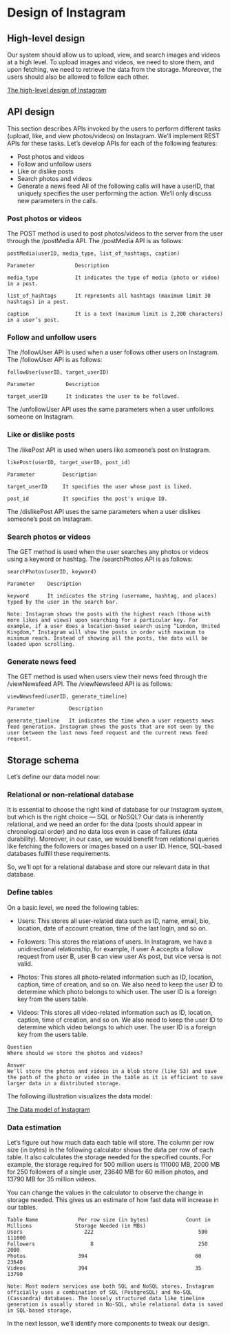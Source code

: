 # Design of Instagram
## High-level design
Our system should allow us to upload, view, and search images and videos at a high level. To upload images and videos, we need to store them, and upon fetching, we need to retrieve the data from the storage. Moreover, the users should also be allowed to follow each other.

[The high-level design of Instagram](./hld.jpg)

## API design
This section describes APIs invoked by the users to perform different tasks (upload, like, and view photos/videos) on Instagram. We’ll implement REST APIs for these tasks. Let’s develop APIs for each of the following features:

- Post photos and videos
- Follow and unfollow users
- Like or dislike posts
- Search photos and videos
- Generate a news feed
All of the following calls will have a userID, that uniquely specifies the user performing the action. We’ll only discuss new parameters in the calls.

### Post photos or videos
The POST method is used to post photos/videos to the server from the user through the /postMedia API. The /postMedia API is as follows:
```
postMedia(userID, media_type, list_of_hashtags, caption)
```

```
Parameter             Description

media_type            It indicates the type of media (photo or video) in a post.

list_of_hashtags      It represents all hashtags (maximum limit 30 hashtags) in a post.

caption               It is a text (maximum limit is 2,200 characters) in a user’s post.
```
### Follow and unfollow users
The /followUser API is used when a user follows other users on Instagram. The /followUser API is as follows:
```
followUser(userID, target_userID)
```

```
Parameter          Description

target_userID      It indicates the user to be followed.
````
The /unfollowUser API uses the same parameters when a user unfollows someone on Instagram.

### Like or dislike posts
The /likePost API is used when users like someone’s post on Instagram.
```
likePost(userID, target_userID, post_id)
```

```
Parameter         Description

target_userID     It specifies the user whose post is liked.

post_id           It specifies the post's unique ID.
```
The /dislikePost API uses the same parameters when a user dislikes someone’s post on Instagram.


### Search photos or videos
The GET method is used when the user searches any photos or videos using a keyword or hashtag. The /searchPhotos API is as follows:
```
searchPhotos(userID, keyword)
```

```
Parameter    Description

keyword      It indicates the string (username, hashtag, and places) typed by the user in the search bar.
```

```
Note: Instagram shows the posts with the highest reach (those with more likes and views) upon searching for a particular key. For example, if a user does a location-based search using “London, United Kingdom," Instagram will show the posts in order with maximum to minimum reach. Instead of showing all the posts, the data will be loaded upon scrolling.
```

### Generate news feed
The GET method is used when users view their news feed through the /viewNewsfeed API. The /viewNewsfeed API is as follows:
```
viewNewsfeed(userID, generate_timeline)
```

```
Parameter           Description

generate_timeline   It indicates the time when a user requests news feed generation. Instagram shows the posts that are not seen by the user between the last news feed request and the current news feed request.
```


## Storage schema
Let’s define our data model now:

### Relational or non-relational database
It is essential to choose the right kind of database for our Instagram system, but which is the right choice — SQL or NoSQL? Our data is inherently relational, and we need an order for the data (posts should appear in chronological order) and no data loss even in case of failures (data durability). Moreover, in our case, we would benefit from relational queries like fetching the followers or images based on a user ID. Hence, SQL-based databases fulfill these requirements.

So, we’ll opt for a relational database and store our relevant data in that database.


### Define tables
On a basic level, we need the following tables:

- Users: This stores all user-related data such as ID, name, email, bio, location, date of account creation, time of the last login, and so on.

- Followers: This stores the relations of users. In Instagram, we have a unidirectional relationship, for example, if user A accepts a follow request from user B, user B can view user A’s post, but vice versa is not valid.

- Photos: This stores all photo-related information such as ID, location, caption, time of creation, and so on. We also need to keep the user ID to determine which photo belongs to which user. The user ID is a foreign key from the users table.

- Videos: This stores all video-related information such as ID, location, caption, time of creation, and so on. We also need to keep the user ID to determine which video belongs to which user. The user ID is a foreign key from the users table.

```
Question
Where should we store the photos and videos?

Answer
We’ll store the photos and videos in a blob store (like S3) and save the path of the photo or video in the table as it is efficient to save larger data in a distributed storage.
```
The following illustration visualizes the data model:

[The Data model of Instagram](./model.jpg)

### Data estimation

Let’s figure out how much data each table will store. The column per row size (in bytes) in the following calculator shows the data per row of each table. It also calculates the storage needed for the specified counts. For example, the storage required for 500 million users is 111000 MB, 2000 MB for 250 followers of a single user, 23640 MB for 60 million photos, and 13790 MB for 35 million videos.

You can change the values in the calculator to observe the change in storage needed. This gives us an estimate of how fast data will increase in our tables.

```
Table Name             Per row size (in bytes)            Count in Millions              Storage Needed (in MBs)
Users	                 222                                  500	                          111000
Followers	               8                                  250                             2000
Photos                 394                                   60	                          23640
Videos	               394                                   35                           13790
```

```
Note: Most modern services use both SQL and NoSQL stores. Instagram officially uses a combination of SQL (PostgreSQL) and No-SQL (Cassandra) databases. The loosely structured data like timeline generation is usually stored in No-SQL, while relational data is saved in SQL-based storage.
```
In the next lesson, we’ll identify more components to tweak our design.

